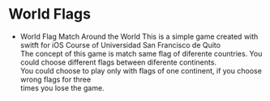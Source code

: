 # World Flags
-	World Flag Match Around the World 
This is a simple game created with switft for iOS Course of Universidad San Francisco de Quito  
The concept of this game is match same flag of diferente countries. You could choose different
flags between diferente continents.  
You could choose to play only with flags of one continent, if you choose wrong flags for three  
times you lose the game.  
